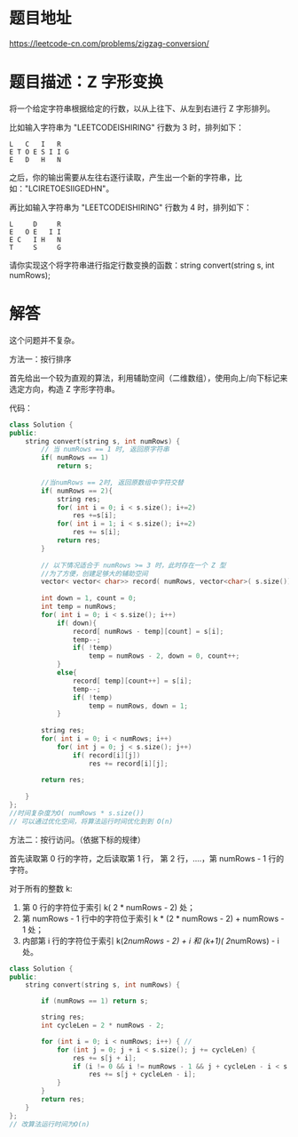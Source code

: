# 题目地址
https://leetcode-cn.com/problems/zigzag-conversion/

# 题目描述：Z 字形变换
将一个给定字符串根据给定的行数，以从上往下、从左到右进行 Z 字形排列。

比如输入字符串为 "LEETCODEISHIRING" 行数为 3 时，排列如下：
```
L   C   I   R
E T O E S I I G
E   D   H   N
```
之后，你的输出需要从左往右逐行读取，产生出一个新的字符串，比如："LCIRETOESIIGEDHN"。

再比如输入字符串为 "LEETCODEISHIRING" 行数为 4 时，排列如下：
```
L     D     R
E   O E   I I
E C   I H   N
T     S     G
```

请你实现这个将字符串进行指定行数变换的函数：string convert(string s, int numRows);

# 解答
这个问题并不复杂。

方法一：按行排序

首先给出一个较为直观的算法，利用辅助空间（二维数组），使用向上/向下标记来选定方向，构造 Z 字形字符串。


代码：
```cpp
class Solution {
public:
    string convert(string s, int numRows) {
        // 当 numRows == 1 时, 返回原字符串
        if( numRows == 1)
            return s;
        
        //当numRows == 2时, 返回原数组中字符交替
        if( numRows == 2){
            string res;
            for( int i = 0; i < s.size(); i+=2)
                res +=s[i];
            for( int i = 1; i < s.size(); i+=2)
                res += s[i];
            return res;
        }
        
        // 以下情况适合于 numRows >= 3 时，此时存在一个 Z 型
        //为了方便，创建足够大的辅助空间
        vector< vector< char>> record( numRows, vector<char>( s.size()));
        
        int down = 1, count = 0;
        int temp = numRows;
        for( int i = 0; i < s.size(); i++)
            if( down){
                record[ numRows - temp][count] = s[i];
                temp--;
                if( !temp)
                    temp = numRows - 2, down = 0, count++;
            }
            else{
                record[ temp][count++] = s[i];
                temp--;
                if( !temp)
                    temp = numRows, down = 1;
            }
        
        string res;
        for( int i = 0; i < numRows; i++)
            for( int j = 0; j < s.size(); j++)
                if( record[i][j])
                    res += record[i][j];
                    
        return res;
        
    }
};
//时间复杂度为O( numRows * s.size())
// 可以通过优化空间，将算法运行时间优化到到 O(n)
```

方法二：按行访问。（依据下标的规律）

首先读取第 0 行的字符，之后读取第 1 行， 第 2 行，....，第 numRows - 1 行的字符。

对于所有的整数 k: 
1. 第 0 行的字符位于索引 k( 2 * numRows - 2) 处；
2. 第 numRows - 1 行中的字符位于索引 k * (2 * numRows - 2) + numRows - 1 处；
3. 内部第 i 行的字符位于索引 k(2*numRows - 2) + i 和 (k+1)( 2*numRows) - i处。

```cpp
class Solution {
public:
    string convert(string s, int numRows) {

        if (numRows == 1) return s;

        string res;
        int cycleLen = 2 * numRows - 2;

        for (int i = 0; i < numRows; i++) { //
            for (int j = 0; j + i < s.size(); j += cycleLen) {
                res += s[j + i];
                if (i != 0 && i != numRows - 1 && j + cycleLen - i < s.size())
                    res += s[j + cycleLen - i];
            }
        }
        return res;
    }
};
// 改算法运行时间为O(n)
```
